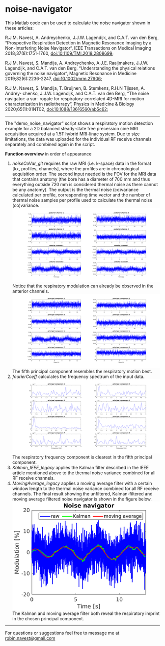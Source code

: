 # noise-navigator
This Matlab code can be used to calculate the noise navigator shown in these articles:

R.J.M. Navest, A. Andreychenko, J.J.W. Lagendijk, and C.A.T. van den Berg, “Prospective
Respiration Detection in Magnetic Resonance Imaging by a Non-Interfering
Noise Navigator“, IEEE Transactions on Medical Imaging 2018;37(8):1751-1760,
[doi:10.1109/TMI.2018.2808699](http://dx.doi.org/10.1109/TMI.2018.2808699);

R.J.M. Navest, S. Mandija, A. Andreychenko, A.J.E. Raaijmakers, J.J.W. Lagendijk,
and C.A.T. van den Berg, “Understanding the physical relations governing
the noise navigator“, Magnetic Resonance in Medicine 2019;82(6):2236-2247,
[doi:10.1002/mrm.27906](http://dx.doi.org/10.1002/mrm.27906);

R.J.M. Navest, S. Mandija, T. Bruijnen, B. Stemkens, R.H.N Tijssen, A. Andrey-
chenko, J.J.W. Lagendijk, and C.A.T. van den Berg, “The noise navigator: a sur-
rogate for respiratory-correlated 4D-MRI for motion characterization in
radiotherapy“, Physics in Medicine & Biology 2020;65(1):01NT02, [doi:10.1088/13616560/ab5c62](http://dx.doi.org/10.1088/1361-6560/ab5c62);

---

The "demo_noise_navigator" script shows a respiratory motion detection example for a 2D balanced steady-state free precession cine MRI acquisition acquired at a 1.5T hybrid MRI-linac system. Due to size limitations, the data was uploaded for the individual RF receive channels separately and combined again in the script.

**Function overview** in order of appearance
1. *noiseCoVar_git* requires the raw MRI (i.e. k-space) data in the format [kx, profiles, channels], where the profiles are in chronological acquisition order. The second input needed is the FOV for the MRI data that contains anatomy (the bore has a diameter of 700 mm and thus everything outside 720 mm is considered thermal noise as there cannot be any anatomy). The output is the thermal noise (co)variance calculated per profile, corresponding time vector and the number of thermal noise samples per profile used to calculate the thermal noise (co)variance.
![alt text](https://github.com/rnavest/noise-navigator/blob/master/tnv_pc.png "Figure 1")
Notice that the respiratory modulation can already be observed in the anterior channels.
![alt text](https://github.com/rnavest/noise-navigator/blob/master/tnv_pca.png "Figure 2")
The fifth principal component resembles the respiratory motion best.
2. *fourierCoeff* calculates the frequency spectrum of the input data.
![alt text](https://github.com/rnavest/noise-navigator/blob/master/tnv_pca_ft.png "Figure 3")
The respiratory frequency component is clearest in the fifth principal component.
3. *Kalman_IEEE_legacy* applies the Kalman filter described in the IEEE article mentioned above to the thermal noise variance combined for all RF receive channels.
4. *MovingAverage_legacy* applies a moving average filter with a certain window length to the thermal noise variance combined for all RF receive channels.
The final result showing the unfiltered, Kalman-filtered and moving average filtered noise navigator is shown in the figure below.
![alt text](https://github.com/rnavest/noise-navigator/blob/master/noise_navigator.png "Figure 4")
The Kalman and moving average filter both reveal the respiratory imprint in the chosen principal component.

---

For questions or suggestions feel free to message me at robin.navest@gmail.com
